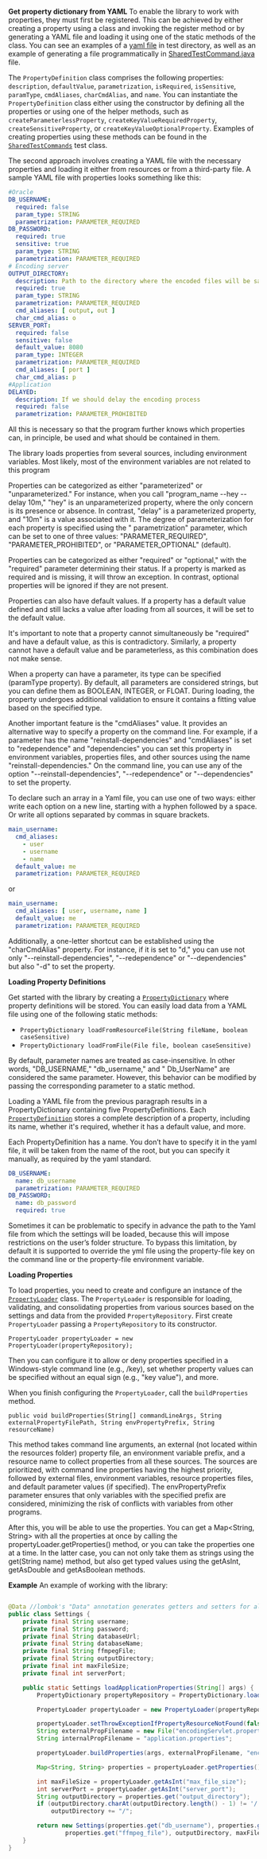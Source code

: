 **Get property dictionary from YAML**
To enable the library to work with properties, they must first be registered. This can be achieved by either creating a
property using a class
and invoking the register method or by generating a YAML file and loading it using one of the static methods of the
class. You can see an examples of a [yaml file](/src/test/resources/example.yaml) in test directory, as well as an
example
of generating a file programmatically
in [SharedTestCommand.java](/src/test/java/ru/xerby/propload/SharedTestCommands.java) file.

The `PropertyDefinition` class comprises the following properties: `description`, `defaultValue`, 
`parametrization`, `isRequired`, `isSensitive`, `paramType`, `cmdAliases`, `charCmdAlias`, and `name`. 
You can instantiate the `PropertyDefinition` class either using the constructor by defining all the properties 
or using one of the helper methods, such as `createParameterlessProperty`, `createKeyValueRequiredProperty`,
`createSensitiveProperty`, or `createKeyValueOptionalProperty`.
Examples of creating properties using these methods can be found in the [`SharedTestCommands`](../src/test/java/ru/xerby/propload/SharedTestCommands.java) test class.

The second approach involves creating a YAML file with the necessary properties and loading it either from resources or
from a third-party file.
A sample YAML file with properties looks something like this:

```Yaml
#Oracle
DB_USERNAME:
  required: false
  param_type: STRING
  parametrization: PARAMETER_REQUIRED
DB_PASSWORD:
  required: true
  sensitive: true
  param_type: STRING
  parametrization: PARAMETER_REQUIRED
# Encoding server
OUTPUT_DIRECTORY:
  description: Path to the directory where the encoded files will be saved
  required: true
  param_type: STRING
  parametrization: PARAMETER_REQUIRED
  cmd_aliases: [ output, out ]
  char_cmd_alias: o
SERVER_PORT:
  required: false
  sensitive: false
  default_value: 8080
  param_type: INTEGER
  parametrization: PARAMETER_REQUIRED
  cmd_aliases: [ port ]
  char_cmd_alias: p
#Application
DELAYED:
  description: If we should delay the encoding process
  required: false
  parametrization: PARAMETER_PROHIBITED
```

All this is necessary so that the program further knows which properties can, in principle, be used and what should be
contained in them.

The library loads properties from several sources, including environment variables. Most likely, most of the environment
variables are not related to this program

Properties can be categorized as either "parameterized" or "unparameterized." For instance, when you call "program_name
--hey --delay 10m,"
"hey" is an unparameterized property, where the only concern is its presence or absence. In contrast, "delay" is a
parameterized property,
and "10m" is a value associated with it. The degree of parameterization for each property is specified using the "
parametrization" parameter, which can be set to one of three values:
"PARAMETER_REQUIRED", "PARAMETER_PROHIBITED", or "PARAMETER_OPTIONAL" (default).

Properties can be categorized as either "required" or "optional," with the "required" parameter determining their
status.
If a property is marked as required and is missing, it will throw an exception. In contrast, optional properties will be
ignored if they are not present.

Properties can also have default values. If a property has a default value defined and still lacks a value after loading
from all sources,
it will be set to the default value.

It's important to note that a property cannot simultaneously be "required" and have a default value, as this is
contradictory.
Similarly, a property cannot have a default value and be parameterless, as this combination does not make sense.

When a property can have a parameter, its type can be specified (paramType property). By default, all parameters are
considered strings,
but you can define them as BOOLEAN, INTEGER, or FLOAT. During loading, the property undergoes additional validation to
ensure it contains
a fitting value based on the specified type.

Another important feature is the "cmdAliases" value. It provides an alternative way to specify a property on the command
line. For example,
if a parameter has the name "reinstall-dependencies" and "cmdAliases" is set to "redependence" and "dependencies" you
can set this
property in environment variables,
properties files, and other sources using the name "reinstall-dependencies." On the command line, you can use any of the
option
"--reinstall-dependencies", "--redependence" or "--dependencies" to set the property.

To declare such an array in a Yaml file, you can use one of two ways: either write each option on a new line, starting
with a hyphen followed by a space.
Or write all options separated by commas in square brackets.

```Yaml
main_username:
  cmd_aliases:
    - user
    - username
    - name
  default_value: me
  parametrization: PARAMETER_REQUIRED
```

or

```Yaml
main_username:
  cmd_aliases: [ user, username, name ]
  default_value: me
  parametrization: PARAMETER_REQUIRED
```

Additionally, a one-letter shortcut can be established using the "charCmdAlias" property. For instance, if it is set
to "d,"
you can use not only "--reinstall-dependencies", "--redependence" or "--dependencies" but also "-d" to set the property.

**Loading Property Definitions**

Get started with the library by creating
a [`PropertyDictionary`](../src/main/java/ru/xerby/propload/PropertyDictionary.java)
where property definitions will be stored. You can easily load data from a YAML file using one of the following static
methods:

- `PropertyDictionary loadFromResourceFile(String fileName, boolean caseSensitive)`
- `PropertyDictionary loadFromFile(File file, boolean caseSensitive)`

By default, parameter names are treated as case-insensitive. In other words, "DB_USERNAME," "db_username," and "
Db_UserName" are considered the same parameter.
However, this behavior can be modified by passing the corresponding parameter to a static method.

Loading a YAML file from the previous paragraph results in a PropertyDictionary containing five PropertyDefinitions.
Each [`PropertyDefinition`](../src/main/java/ru/xerby/propload/PropertyDefinition.java) stores a complete description of
a property,
including its name, whether it's required, whether it has a default value, and more.

Each PropertyDefinition has a name. You don’t have to specify it in the yaml file, it will be taken from the name of the
root,
but you can specify it manually, as required by the yaml standard.

```yaml
DB_USERNAME:
  name: db_username
  parametrization: PARAMETER_REQUIRED
DB_PASSWORD:
  name: db_password
  required: true
```

Sometimes it can be problematic to specify in advance the path to the Yaml file from which the settings will be loaded,
because this will impose restrictions on the user’s folder structure. To bypass this limitation, by default it is
supported to override the yml file
using the property-file key on the command line or the property-file environment variable.

**Loading Properties**

To load properties, you need to create and configure an instance of
the [`PropertyLoader`](../src/main/java/ru/xerby/propload/PropertyLoader.java) class.
The `PropertyLoader` is responsible for loading, validating, and consolidating properties from various sources
based on the settings and data from the provided `PropertyRepository`. First create `PropertyLoader` passing
a `PropertyRepository` to its constructor.

`PropertyLoader propertyLoader = new PropertyLoader(propertyRepository);`

Then you can configure it to allow or deny properties specified in a Windows-style command line (e.g., /key),
set whether property values can be specified without an equal sign (e.g., "key value"), and more.

When you finish configuring the `PropertyLoader`, call the `buildProperties` method.

`public void buildProperties(String[] commandLineArgs, String externalPropertyFilePath, String envPropertyPrefix, String resourceName)`

This method takes command line arguments, an external (not located within the resources folder) property file,
an environment variable prefix, and a resource name to collect properties from all these sources. The sources are
prioritized,
with command line properties having the highest priority, followed by external files, environment variables, resource
properties files,
and default parameter values (if specified). The envPropertyPrefix parameter ensures that only variables with the
specified prefix are considered,
minimizing the risk of conflicts with variables from other programs.

After this, you will be able to use the properties. You can get a Map<String, String> with all the properties at once
by calling the propertyLoader.getProperties() method, or you can take the properties one at a time. In the latter case,
you can not only take them as strings using the get(String name) method, but also get typed values using the getAsInt,
getAsDouble and getAsBoolean methods.

**Example**
An example of working with the library:

```java

@Data //lombok's "Data" annotation generates getters and setters for all fields and all-args constructor
public class Settings {
    private final String username;
    private final String password;
    private final String databaseUrl;
    private final String databaseName;
    private final String ffmpegFile;
    private final String outputDirectory;
    private final int maxFileSize;
    private final int serverPort;

    public static Settings loadApplicationProperties(String[] args) {
        PropertyDictionary propertyRepository = PropertyDictionary.loadFromResource("properties.yaml", false);

        PropertyLoader propertyLoader = new PropertyLoader(propertyRepository);

        propertyLoader.setThrowExceptionIfPropertyResourceNotFound(false);
        String externalPropFilename = new File("encodingServlet.properties").getAbsolutePath();
        String internalPropFilename = "application.properties";

        propertyLoader.buildProperties(args, externalPropFilename, "encserv.", internalPropFilename);

        Map<String, String> properties = propertyLoader.getProperties();

        int maxFileSize = propertyLoader.getAsInt("max_file_size");
        int serverPort = propertyLoader.getAsInt("server_port");
        String outputDirectory = properties.get("output_directory");
        if (outputDirectory.charAt(outputDirectory.length() - 1) != '/')
            outputDirectory += "/";

        return new Settings(properties.get("db_username"), properties.get("db_password"), properties.get("db_url"), properties.get("db_name"),
                properties.get("ffmpeg_file"), outputDirectory, maxFileSize, serverPort);
    }
}
```